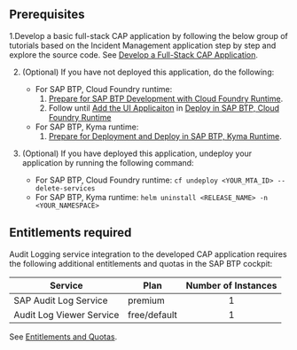 ## Prerequisites

1.Develop a basic full-stack CAP application by following the below group of tutorials based on the Incident Management application step by step and explore the source code. See [Develop a Full-Stack CAP Application](https://developers.sap.com/group.cap-application-full-stack.html).

2. (Optional) If you have not deployed this application, do the following:
   - For SAP BTP, Cloud Foundry runtime:
     1. [Prepare for SAP BTP Development with Cloud Foundry Runtime](https://developers.sap.com/tutorials/prepare-btp-cf.html).
     2. Follow until [Add the UI Applicaiton](https://developers.sap.com/tutorials/deploy-to-cf.html#2d5dd378-1a41-4166-9a4b-75f8181ba71f) in [Deploy in SAP BTP, Cloud Foundry Runtime](https://developers.sap.com/tutorials/deploy-to-cf.html#2d5dd378-1a41-4166-9a4b-75f8181ba71f)
   - For SAP BTP, Kyma runtime:
     1. [Prepare for Deployment and Deploy in SAP BTP, Kyma Runtime](../prerequisite-for-sample/prerquites-for-sample.md#prepare-application-to-deploy-to-kymak8s).

3. (Optional) If you have deployed this application, undeploy your application by running the following command:
   
   - For SAP BTP, Cloud Foundry runtime: `cf undeploy <YOUR_MTA_ID> --delete-services`
    - For SAP BTP, Kyma runtime: `helm uninstall <RELEASE_NAME> -n <YOUR_NAMESPACE>`

## Entitlements required

Audit Logging service integration to the developed CAP application requires the following additional entitlements and quotas in the SAP BTP cockpit:

| Service                           | Plan       | Number of Instances |
|-----------------------------------|------------|:-------------------:|
| SAP Audit Log Service | premium | 1 |
| Audit Log Viewer Service | free/default | 1

See [Entitlements and Quotas](https://help.sap.com/products/BTP/65de2977205c403bbc107264b8eccf4b/00aa2c23479d42568b18882b1ca90d79.html?locale=en-US).
   

